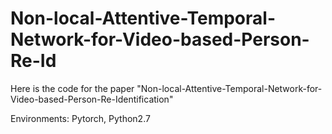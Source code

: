 # Non-local-Attentive-Temporal-Network-for-Video-based-Person-Re-Id
Here is the code for the paper "Non-local-Attentive-Temporal-Network-for-Video-based-Person-Re-Identification"

Environments:
Pytorch, Python2.7
